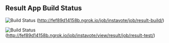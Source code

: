 ## Result App Build Status


  ![Build Status](http://fef89d14158b.ngrok.io/buildStatus/icon?job=instavote%2Fresult-build&subject=Build)
  (http://fef89d14158b.ngrok.io/job/instavote/job/result-build/)

  ![Build Status](http://fef89d14158b.ngrok.io/buildStatus/icon?job=instavote%2Fresult-test&subject=UnitTest)
  (http://fef89d14158b.ngrok.io/job/instavote/view/result/job/result-test/)
